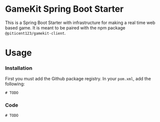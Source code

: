 # GameKit Spring Boot Starter

This is a Spring Boot Starter with infrastructure
for making a real time web based game. It
is meant to be paired with the npm package 
`@piticent123/gamekit-client`. 

# Usage

### Installation

First you must add the Github package registry.
In your `pom.xml`, add the following:

`# TODO`

### Code

`# TODO`